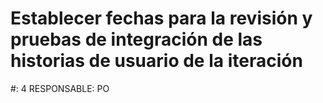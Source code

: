 # Establecer fechas para la revisión y pruebas de integración de las historias de usuario de la iteración

#: 4
RESPONSABLE: PO